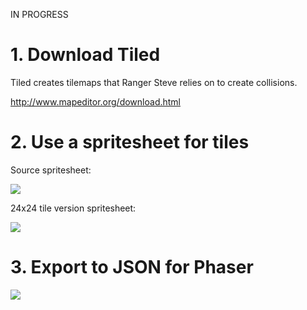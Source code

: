 IN PROGRESS

# 1. Download Tiled

Tiled creates tilemaps that Ranger Steve relies on to create collisions.

http://www.mapeditor.org/download.html

# 2. Use a spritesheet for tiles

Source spritesheet:

![](http://i.imgur.com/vl5kzop.png)

24x24 tile version spritesheet:

![](http://i.imgur.com/Gc73ZKA.png)

# 3. Export to JSON for Phaser

![](http://i.imgur.com/bsqDpWh.png)
